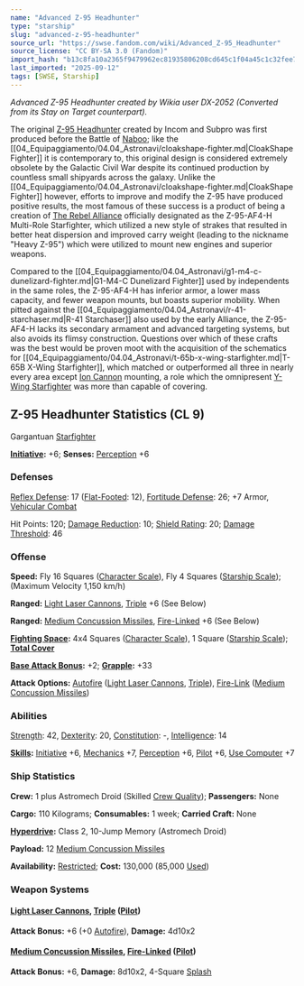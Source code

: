 ```yaml
---
name: "Advanced Z-95 Headhunter"
type: "starship"
slug: "advanced-z-95-headhunter"
source_url: "https://swse.fandom.com/wiki/Advanced_Z-95_Headhunter"
source_license: "CC BY-SA 3.0 (Fandom)"
import_hash: "b13c8fa10a2365f9479962ec81935806208cd645c1f04a45c1c32fee736543bd"
last_imported: "2025-09-12"
tags: [SWSE, Starship]
---
```

*Advanced Z-95 Headhunter created by Wikia user DX-2052 (Converted from its Stay on Target counterpart).*

The original [Z-95 Headhunter](https://swse.fandom.com/wiki/Z-95_Headhunter) created by Incom and Subpro was first produced before the Battle of [Naboo](https://swse.fandom.com/wiki/Naboo); like the [[04_Equipaggiamento/04.04_Astronavi/cloakshape-fighter.md|CloakShape Fighter]] it is contemporary to, this original design is considered extremely obsolete by the Galactic Civil War despite its continued production by countless small shipyards across the galaxy. Unlike the [[04_Equipaggiamento/04.04_Astronavi/cloakshape-fighter.md|CloakShape Fighter]] however, efforts to improve and modify the Z-95 have produced positive results, the most famous of these success is a product of being a creation of [The Rebel Alliance](https://swse.fandom.com/wiki/The_Rebel_Alliance) officially designated as the Z-95-AF4-H Multi-Role Starfighter, which utilized a new style of strakes that resulted in better heat dispersion and improved carry weight (leading to the nickname "Heavy Z-95") which were utilized to mount new engines and superior weapons.

Compared to the [[04_Equipaggiamento/04.04_Astronavi/g1-m4-c-dunelizard-fighter.md|G1-M4-C Dunelizard Fighter]] used by independents in the same roles, the Z-95-AF4-H has inferior armor, a lower  mass capacity, and fewer weapon mounts, but boasts superior mobility. When pitted against the [[04_Equipaggiamento/04.04_Astronavi/r-41-starchaser.md|R-41 Starchaser]] also used by the early Alliance, the Z-95-AF4-H lacks its secondary armament and advanced targeting systems, but also avoids its flimsy construction. Questions over which of these crafts was the best would be proven moot with the acquisition of the schematics for [[04_Equipaggiamento/04.04_Astronavi/t-65b-x-wing-starfighter.md|T-65B X-Wing Starfighter]], which matched or outperformed all three in nearly every area except [Ion Cannon](https://swse.fandom.com/wiki/Ion_Cannon) mounting, a role which the omnipresent [Y-Wing Starfighter](https://swse.fandom.com/wiki/Y-Wing_Starfighter) was more than capable of covering.
## Z-95 Headhunter Statistics (CL 9)
Gargantuan [Starfighter](https://swse.fandom.com/wiki/Starfighter)

**[Initiative](https://swse.fandom.com/wiki/Initiative):** +6; **Senses:** [Perception](https://swse.fandom.com/wiki/Perception) +6
### Defenses
[Reflex Defense](https://swse.fandom.com/wiki/Reflex_Defense_(Vehicles)): 17 ([Flat-Footed](https://swse.fandom.com/wiki/Flat-Footed): 12), [Fortitude Defense](https://swse.fandom.com/wiki/Fortitude_Defense_(Vehicles)): 26; +7 Armor, [Vehicular Combat](https://swse.fandom.com/wiki/Vehicular_Combat)

Hit Points: 120; [Damage Reduction](https://swse.fandom.com/wiki/Damage_Reduction): 10; [Shield Rating](https://swse.fandom.com/wiki/Shield_Rating): 20; [Damage Threshold](https://swse.fandom.com/wiki/Damage_Threshold_(Vehicles)): 46
### Offense
**Speed:** Fly 16 Squares ([Character Scale](https://swse.fandom.com/wiki/Character_Scale)), Fly 4 Squares ([Starship Scale](https://swse.fandom.com/wiki/Starship_Scale)); (Maximum Velocity 1,150 km/h)

**Ranged:** [Light Laser Cannons](https://swse.fandom.com/wiki/Light_Laser_Cannons), [Triple](https://swse.fandom.com/wiki/Triple) +6 (See Below)

**Ranged:** [Medium Concussion Missiles](https://swse.fandom.com/wiki/Medium_Concussion_Missiles), [Fire-Linked](https://swse.fandom.com/wiki/Fire-Linked) +6 (See Below)

**[Fighting Space](https://swse.fandom.com/wiki/Fighting_Space):** 4x4 Squares ([Character Scale](https://swse.fandom.com/wiki/Character_Scale)), 1 Square ([Starship Scale](https://swse.fandom.com/wiki/Starship_Scale)); **[Total Cover](https://swse.fandom.com/wiki/Total_Cover)**

**[Base Attack Bonus](https://swse.fandom.com/wiki/Base_Attack_Bonus):** +2; **[Grapple](https://swse.fandom.com/wiki/Grapple):** +33

**Attack Options:** [Autofire](https://swse.fandom.com/wiki/Autofire_(Vehicle_Combat)) ([Light Laser Cannons](https://swse.fandom.com/wiki/Light_Laser_Cannons), [Triple](https://swse.fandom.com/wiki/Triple)), [Fire-Link](https://swse.fandom.com/wiki/Fire-Link) ([Medium Concussion Missiles](https://swse.fandom.com/wiki/Medium_Concussion_Missiles))
### Abilities
[Strength](https://swse.fandom.com/wiki/Strength): 42, [Dexterity](https://swse.fandom.com/wiki/Dexterity): 20, [Constitution](https://swse.fandom.com/wiki/Constitution): -, [Intelligence](https://swse.fandom.com/wiki/Intelligence): 14

**[Skills](https://swse.fandom.com/wiki/Skills):** [Initiative](https://swse.fandom.com/wiki/Initiative) +6, [Mechanics](https://swse.fandom.com/wiki/Mechanics) +7, [Perception](https://swse.fandom.com/wiki/Perception) +6, [Pilot](https://swse.fandom.com/wiki/Pilot) +6, [Use Computer](https://swse.fandom.com/wiki/Use_Computer) +7
### Ship Statistics
**Crew:** 1 plus Astromech Droid (Skilled [Crew Quality](https://swse.fandom.com/wiki/Crew_Quality)); **Passengers:** None

**Cargo:** 110 Kilograms; **Consumables:** 1 week; **Carried Craft:** None

**[Hyperdrive](https://swse.fandom.com/wiki/Hyperdrive):** Class 2, 10-Jump Memory (Astromech Droid)

**Payload:** 12 [Medium Concussion Missiles](https://swse.fandom.com/wiki/Medium_Concussion_Missiles)

**Availability:** [Restricted](https://swse.fandom.com/wiki/Restricted); **Cost:** 130,000 (85,000 [Used](https://swse.fandom.com/wiki/Used))
### Weapon Systems
#### **[Light Laser Cannons](https://swse.fandom.com/wiki/Light_Laser_Cannons), [Triple](https://swse.fandom.com/wiki/Triple) ([Pilot](https://swse.fandom.com/wiki/Pilot_(Vehicle_Combat)))**
**Attack Bonus:** +6 (+0 [Autofire](https://swse.fandom.com/wiki/Autofire_(Vehicle_Combat))), **Damage:** 4d10x2
#### **[Medium Concussion Missiles](https://swse.fandom.com/wiki/Medium_Concussion_Missiles), [Fire-Linked](https://swse.fandom.com/wiki/Fire-Linked) ([Pilot](https://swse.fandom.com/wiki/Pilot_(Vehicle_Combat)))**
**Attack Bonus:** +6, **Damage:** 8d10x2, 4-Square [Splash](https://swse.fandom.com/wiki/Splash)